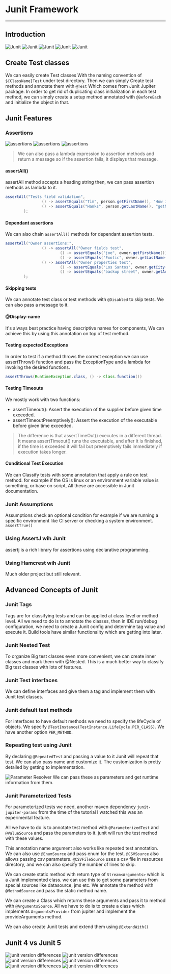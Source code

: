 # Junit Framework

***

## Introduction

![Junit](../../pics/junit1.png)
![Junit](../../pics/junit2.png)
![Junit](../../pics/junit3.png)
![Junit](../../pics/junit4.png)
![Junit](../../pics/junit5.png)

## Create Test classes

We can easily create Test classes With the naming convention of `${ClassName}Test` under test directory. Then we can simply Create test methods and annotate them with `@Test` Which comes from Junit Jupiter package.
In order to get rid of duplicating class initialization in each test method, we can simply create a setup method annotated with `@BeforeEach` and initialize the object in that.

## Junit Features

### Assertions

![assertions](../../pics/assert1.png)
![assertions](../../pics/assert2.png)
![assertions](../../pics/assert3.png)

> We can also pass a lambda expression to assertion methods and return a message so if the assertion fails, it displays that message.

#### assertAll()

assertAll method accepts a heading string then, we can pass assertion methods as lambda to it.

```java
assertAll("Tests field validation",
                () -> assertEquals("Tim", person.getFirstName(), "How is it possible getter not work properly!"),
                () -> assertEquals("Hanks", person.getLastName(), "getName not working properly!")
        );
```

#### Dependant assertions

We can also chain `assertAll()` methods for dependant assertion tests.

```java
assertAll("Owner assertions:",
                () -> assertAll("Owner fields test",
                        () -> assertEquals("joe", owner.getFirstName()),
                        () -> assertEquals("Exotic", owner.getLastName())),
                () -> assertAll("Owner properties test",
                        () -> assertEquals("Los Santos", owner.getCity()),
                        () -> assertEquals("backup street", owner.getAddress()))
        );
```

#### Skipping tests

We can annotate test class or test methods with `@Disabled` to skip tests. We can also pass a message to it.

#### @Display-name

It's always best practice having descriptive names for components, We can achieve this by using this annotation on top of test method.

#### Testing expected Exceptions

In order to test if a method throws the correct exception we can use assertThrow() function and pass the ExceptionType and a lambda for invoking the desired functions.

```java
assertThrows(RuntimeException.class, () -> Class.function())
```

#### Testing Timeouts

We mostly work with two functions:

* assertTimeout(): Assert the execution of the supplier before given time exceeded.
* assertTimeoutPreemptively(): Assert the execution of the executable before given time exceeded.

> The difference is that assertTimeOut() executes in a different thread. It means assertTimeout() runs the executable, and after it is finished, if the time is exceeded it will fail but preemptively fails immediately if execution takes longer.

#### Conditional Test Execution

We can Classify tests with some annotation that apply a  rule on test method. for example if the OS is linux or an environment variable value is something, or base on script, All these are accessible in Junit documentation.

### Junit Assumptions

Assumptions check an optional condition for example if we are running a specific environment like CI server or checking a system environment.
`assertTrue()`

### Using AssertJ wih Junit

assertj is a rich library for assertions using declarative programming.

### Using Hamcrest wih Junit

Much older project but still relevant.

## Advanced Concepts of Junit

### Junit Tags

Tags are for classifying tests and can be applied at class level or method level. All we need to do is to annotate the classes, then in IDE run/debug configuration, we need to create a Junit config and determine tag value and execute it. Build tools have similar functionality which are getting into later.

### Junit Nested Test

To organize Big test classes even more convenient, we can create inner classes and mark them with @Nested. This is a much better way to classify Big test classes with lots of features.

### Junit Test interfaces

We can define interfaces and give them a tag and implement them with Junit test classes.

### Junit default test methods

For interfaces to have default methods we need to specify the lifeCycle of objects. We specify `@TestInstance(TestInstance.LifeCycle.PER_CLASS)`.
We have another option `PER_METHOD`.

### Repeating test using Junit

By declaring `@RepeatedTest` and passing a value to it Junit will repeat that test. We can also pass name and customize it. The customization is pretty detailed by getting to implementation.

![Parameter Resolver](../../pics/parameterresolver.png)
We can pass these as parameters and get runtime information from them.

### Junit Parameterized Tests

For parameterized tests we need, another maven dependency `junit-jupiter-params` from the time of the tutorial I watched this was an experimental feature.

All we have to do is to annotate test method with `@ParameterizedTest` and `@ValueSource` and pass the parameters to it. junit will run the test method with these values.

This annotation name argument also works like repeated test annotation.
We can also use `@EnumSource` and pass enum for the test.
`@CSVSource` also allows passing csv parameters.
`@CSVFileSource` uses a csv file in resources directory, and we can also specify the number of lines to skip.

We can create static method with return type of `Stream<Arguments>` which is a Junit implemented class. we can use this to get some parameters from special sources like datasource, jms etc.
We annotate the method with `@MethodSource` and pass the static method name.

We can create a Class which returns these arguments and pass it to method with `@ArgumentsSource`. All we have to do is to create a class which implements `ArgumentsProvider` from jupiter and implement the provideArguments method.

We can also create Junit tests and extend them using `@ExtendWith()`

## Junit 4 vs Junit 5

![junit version differences](../../pics/jdiff1.png)
![junit version differences](../../pics/jdiff2.png)
![junit version differences](../../pics/jdiff3.png)
![junit version differences](../../pics/jdiff4.png)
![junit version differences](../../pics/jdiff5.png)
![junit version differences](../../pics/jdiff6.png)
